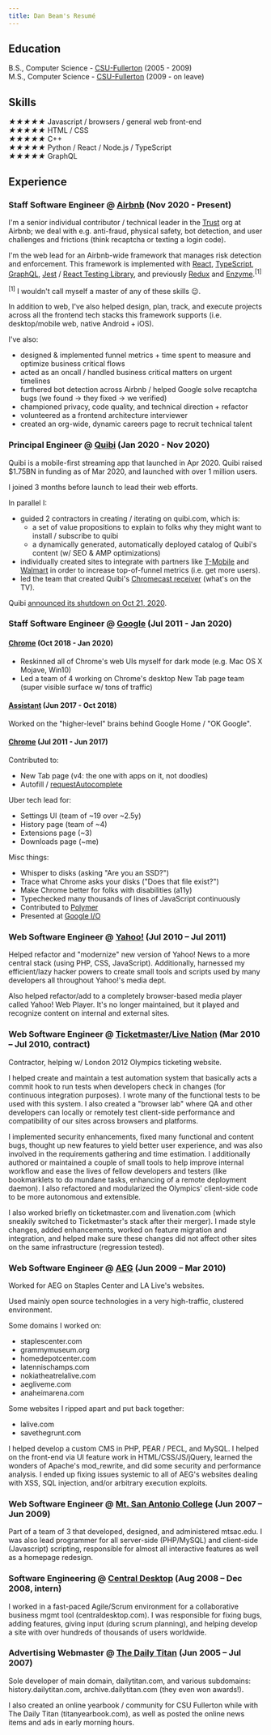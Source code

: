 ```yaml
---
title: Dan Beam's Resumé
---
```


## Education

B.S., Computer Science - [CSU-Fullerton](http://fullerton.edu) (2005 - 2009)<br>
M.S., Computer Science - [CSU-Fullerton](http://fullerton.edu) (2009 - on leave)

## Skills

<div class="rating" data-rate="5">
  <i class="star-1">★</i><i class="star-2">★</i><i class="star-3">★</i><i class="star-4">★</i><i class="star-5">★</i>
  Javascript / browsers / general web front-end
</div>

<div class="rating" data-rate="4.5">
  <i class="star-1">★</i><i class="star-2">★</i><i class="star-3">★</i><i class="star-4">★</i><i class="star-5">★</i>
  HTML / CSS
</div>

<div class="rating" data-rate="4">
  <i class="star-1">★</i><i class="star-2">★</i><i class="star-3">★</i><i class="star-4">★</i><i class="star-5">★</i>
  C++
</div>

<div class="rating" data-rate="3.5">
  <i class="star-1">★</i><i class="star-2">★</i><i class="star-3">★</i><i class="star-4">★</i><i class="star-5">★</i>
  Python / React / Node.js / TypeScript
</div>

<div class="rating" data-rate="3">
  <i class="star-1">★</i><i class="star-2">★</i><i class="star-3">★</i><i class="star-4">★</i><i class="star-5">★</i>
  GraphQL
</div>

## Experience

### Staff Software Engineer @ [Airbnb](https://airbnb.com) (Nov 2020 - Present)

I'm a senior individual contributor / technical leader in the [Trust](https://airbnb.com/trust) org at Airbnb; we deal with e.g. anti-fraud, physical safety, bot detection, and user challenges and frictions (think recaptcha or texting a login code).

I'm the web lead for an Airbnb-wide framework that manages risk detection and enforcement.  This framework is implemented with [React](https://reactjs.org/), [TypeScript](https://www.typescriptlang.org/), [GraphQL](https://graphql.org/), [Jest](https://jestjs.io/) / [React Testing Library](https://testing-library.com/docs/react-testing-library/intro/), and previously [Redux](https://redux.js.org/) and [Enzyme](https://enzymejs.github.io/enzyme/).<sup>[1]</sup>

<sup>[1]</sup> I wouldn't call myself a master of any of these skills 😉.

In addition to web, I've also helped design, plan, track, and execute projects across all the frontend tech stacks this framework supports (i.e. desktop/mobile web, native Android + iOS).

I've also:
- designed & implemented funnel metrics + time spent to measure and optimize business critical flows
- acted as an oncall / handled business critical matters on urgent timelines
- furthered bot detection across Airbnb / helped Google solve recaptcha bugs (we found → they fixed → we verified)
- championed privacy, code quality, and technical direction + refactor
- volunteered as a frontend architecture interviewer
- created an org-wide, dynamic careers page to recruit technical talent

### Principal Engineer @ [Quibi](https://quibi.com) (Jan 2020 - Nov 2020)

Quibi is a mobile-first streaming app that launched in Apr 2020.  Quibi raised $1.75BN in funding as of Mar 2020, and launched with over 1 million users.

I joined 3 months before launch to lead their web efforts.

In parallel I:

- guided 2 contractors in creating / iterating on quibi.com, which is:
  - a set of value propositions to explain to folks why they might want to install / subscribe to quibi
  - a dynamically generated, automatically deployed catalog of Quibi's content (w/ SEO & AMP optimizations)
- individually created sites to integrate with partners like [T-Mobile](https://t-mobile.quibi.com) and [Walmart](https://offers.quibi.com/walmart) in order to increase top-of-funnel metrics (i.e. get more users).
- led the team that created Quibi's [Chromecast receiver](https://developers.google.com/cast/) (what's on the TV).

Quibi [announced its shutdown on Oct 21, 2020](https://quibi-hq.medium.com/an-open-letter-from-quibi-8af6b415377f).

### Staff Software Engineer @ [Google](https://google.com) (Jul 2011 - Jan 2020)

#### [Chrome](https://google.com/chrome) (Oct 2018 - Jan 2020)

- Reskinned all of Chrome's web UIs myself for dark mode (e.g. Mac OS X Mojave, Win10)
- Led a team of 4 working on Chrome's desktop New Tab page team (super visible surface w/ tons of traffic)

#### [Assistant](https://assistant.google.com/) (Jun 2017 - Oct 2018)

Worked on the "higher-level" brains behind Google Home / "OK Google".

#### [Chrome](https://google.com/chrome) (Jul 2011 - Jun 2017)

Contributed to:
- New Tab page (v4: the one with apps on it, not doodles)
- Autofill / [requestAutocomplete](http://www.html5rocks.com/en/tutorials/forms/requestautocomplete/)

Uber tech lead for:
- Settings UI (team of ~19 over ~2.5y)
- History page (team of ~4)
- Extensions page (~3)
- Downloads page (~me)

Misc things:
- Whisper to disks (asking "Are you an SSD?")
- Trace what Chrome asks your disks ("Does that file exist?")
- Make Chrome better for folks with disabilities (a11y)
- Typechecked many thousands of lines of JavaScript continuously
- Contributed to [Polymer](https://www.polymer-project.org/1.0/)
- Presented at [Google I/O](https://www.youtube.com/watch?v=1M50AXPd0Tg)

### Web Software Engineer @ [Yahoo!](https://yahoo.com) (Jul 2010 – Jul 2011)

Helped refactor and "modernize" new version of Yahoo! News to a more central stack (using PHP, CSS, JavaScript). Additionally, harnessed my efficient/lazy hacker powers to create small tools and scripts used by many developers all throughout Yahoo!'s media dept.

Also helped refactor/add to a completely browser-based media player called Yahoo! Web Player. It's no longer maintained, but it played and recognize content on internal and external sites.

### Web Software Engineer @ [Ticketmaster](https://ticketmaster.com)/[Live Nation](https://livenation.com) (Mar 2010 – Jul 2010, contract)

Contractor, helping w/ London 2012 Olympics ticketing website.

I helped create and maintain a test automation system that basically acts a commit hook to run tests when developers check in changes (for continuous integration purposes). I wrote many of the functional tests to be used with this system. I also created a "browser lab" where QA and other developers can locally or remotely test client-side performance and compatibility of our sites across browsers and platforms.

I implemented security enhancements, fixed many functional and content bugs, thought up new features to yield better user experience, and was also involved in the requirements gathering and time estimation. I additionally authored or maintained a couple of small tools to help improve internal workflow and ease the lives of fellow developers and testers (like bookmarklets to do mundane tasks, enhancing of a remote deployment daemon). I also refactored and modularized the Olympics' client-side code to be more autonomous and extensible.

I also worked briefly on ticketmaster.com and livenation.com (which sneakily switched to Ticketmaster's stack after their merger). I made style changes, added enhancements, worked on feature migration and integration, and helped make sure these changes did not affect other sites on the same infrastructure (regression tested).

### Web Software Engineer @ [AEG](https://aegworldwide.com) (Jun 2009 – Mar 2010)

Worked for AEG on Staples Center and LA Live's websites.

Used mainly open source technologies in a very high-traffic, clustered environment.

Some domains I worked on:
- staplescenter.com
- grammymuseum.org
- homedepotcenter.com
- latennischamps.com
- nokiatheatrelalive.com
- aegliveme.com
- anaheimarena.com

Some websites I ripped apart and put back together:
- lalive.com
- savethegrunt.com

I helped develop a custom CMS in PHP, PEAR / PECL, and MySQL. I helped on the front-end via UI feature work in HTML/CSS/JS/jQuery, learned the wonders of Apache's mod_rewrite, and did some security and performance analysis. I ended up fixing issues systemic to all of AEG's websites dealing with XSS, SQL injection, and/or arbitrary execution exploits.

### Web Software Engineer @ [Mt. San Antonio College](https://www.mtsac.edu) (Jun 2007 – Jun 2009)

Part of a team of 3 that developed, designed, and administered mtsac.edu. I was also lead programmer for all server-side (PHP/MySQL) and client-side (Javascript) scripting, responsible for almost all interactive features as well as a homepage redesign.

### Software Engineering @ [Central Desktop](https://en.wikipedia.org/wiki/Central_Desktop) (Aug 2008 – Dec 2008, intern)

I worked in a fast-paced Agile/Scrum environment for a collaborative business mgmt tool (centraldesktop.com). I was responsible for fixing bugs, adding features, giving input (during scrum planning), and helping develop a site with over hundreds of thousands of users worldwide.

### Advertising Webmaster @ [The Daily Titan](https://dailytitan.com) (Jun 2005 – Jul 2007)

Sole developer of main domain, dailytitan.com, and various subdomains: history.dailytitan.com, archive.dailytitan.com (they even won awards!).

I also created an online yearbook / community for CSU Fullerton while with The Daily Titan (titanyearbook.com), as well as posted the online news items and ads in early morning hours.

